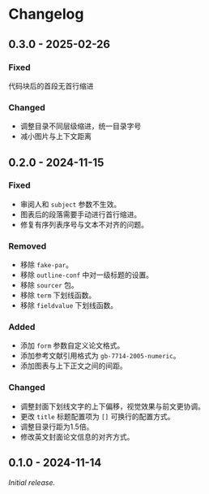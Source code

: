 # Changelog

## 0.3.0 - 2025-02-26

### Fixed

代码块后的首段无首行缩进

### Changed

- 调整目录不同层级缩进，统一目录字号
- 减小图片与上下文距离

## 0.2.0 - 2024-11-15

### Fixed

- 审阅人和 `subject` 参数不生效。
- 图表后的段落需要手动进行首行缩进。
- 修复有序列表序号与文本不对齐的问题。

### Removed

- 移除 `fake-par`。
- 移除 `outline-conf` 中对一级标题的设置。
- 移除 `sourcer` 包。
- 移除 `term` 下划线函数。
- 移除 `fieldvalue` 下划线函数。

### Added

- 添加 `form` 参数自定义论文格式。
- 添加参考文献引用格式为 `gb-7714-2005-numeric`。
- 添加图表与上下正文之间的间距。

### Changed

- 调整封面下划线文字的上下偏移，视觉效果与前文更协调。
- 更改 `title` 标题配置项为 `[]` 可换行的配置方式。
- 调整目录行距为1.5倍。
- 修改英文封面论文信息的对齐方式。


## 0.1.0 - 2024-11-14

_Initial release._

[0.1.0]: https://github.com/shaneworld/HHU-Thesis-Template/releases/tag/v0.1.0
